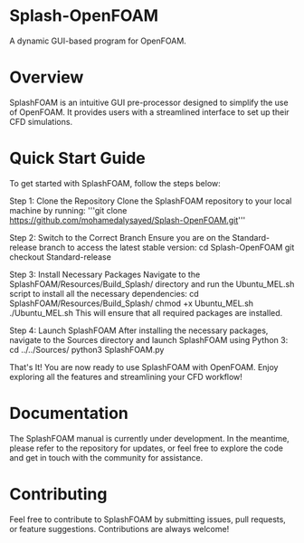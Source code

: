 # Splash-OpenFOAM
A dynamic GUI-based program for OpenFOAM.

# Overview
SplashFOAM is an intuitive GUI pre-processor designed to simplify the use of OpenFOAM. It provides users with a streamlined interface to set up their CFD simulations.

# Quick Start Guide
To get started with SplashFOAM, follow the steps below:

Step 1: Clone the Repository
Clone the SplashFOAM repository to your local machine by running:
'''git clone https://github.com/mohamedalysayed/Splash-OpenFOAM.git'''

Step 2: Switch to the Correct Branch
Ensure you are on the Standard-release branch to access the latest stable version:
cd Splash-OpenFOAM
git checkout Standard-release

Step 3: Install Necessary Packages
Navigate to the SplashFOAM/Resources/Build_Splash/ directory and run the Ubuntu_MEL.sh script to install all the necessary dependencies:
cd SplashFOAM/Resources/Build_Splash/
chmod +x Ubuntu_MEL.sh
./Ubuntu_MEL.sh
This will ensure that all required packages are installed.

Step 4: Launch SplashFOAM
After installing the necessary packages, navigate to the Sources directory and launch SplashFOAM using Python 3:
cd ../../Sources/
python3 SplashFOAM.py

That's It!
You are now ready to use SplashFOAM with OpenFOAM. Enjoy exploring all the features and streamlining your CFD workflow!

# Documentation
The SplashFOAM manual is currently under development. In the meantime, please refer to the repository for updates, or feel free to explore the code and get in touch with the community for assistance.

# Contributing
Feel free to contribute to SplashFOAM by submitting issues, pull requests, or feature suggestions. Contributions are always welcome!
